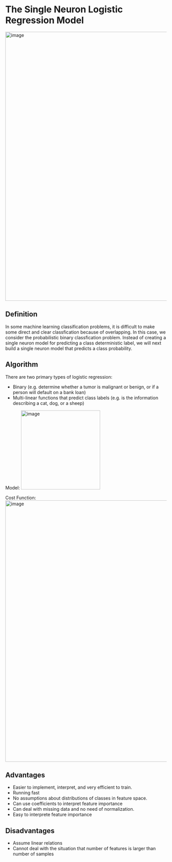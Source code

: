 # The Single Neuron Logistic Regression Model
<img width="840" alt="image" src="https://user-images.githubusercontent.com/119746917/205464608-93605531-d7da-40ea-892d-e50c93c57cb9.png">


## Definition
In some machine learning classification problems, it is difficult to make some direct and clear classfication 
because of overlapping. In this case, we consider the probabilistic binary classfication problem. 
Instead of creating a single neuron model for predicting a class deterministic label, we will next build 
a single neuron model that predicts a class probability.

## Algorithm 
There are two primary types of logistic regression:
* Binary (e.g. determine whether a tumor is malignant or benign, or if a person will default on a bank loan)
* Multi-linear functions that predict class labels (e.g. is the information describing a cat, dog, or a sheep)

Model:
<img width="247" alt="image" src="https://user-images.githubusercontent.com/119746917/205508573-f9081ea0-6be2-493e-8271-8270686d19aa.png">


Cost Function:
<img width="816" alt="image" src="https://user-images.githubusercontent.com/119746917/205508588-0a1a75eb-fe49-418a-8aa2-f45f391e18f1.png">



## Advantages
* Easier to implement, interpret, and very efficient to train.
* Running fast
* No assumptions about distributions of classes in feature space.
* Can use coefficients to interpret feature importance
* Can deal with missing data and no need of normalization.
* Easy to interprete feature importance
## Disadvantages
* Assume linear relations
* Cannot deal with the situation that number of features is larger than number of samples

